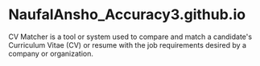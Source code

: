 # NaufalAnsho_Accuracy3.github.io
CV Matcher is a tool or system used to compare and match a candidate's Curriculum Vitae (CV) or resume with the job requirements desired by a company or organization.
